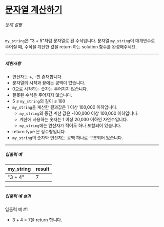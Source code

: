 # [문자열 계산하기](https://school.programmers.co.kr/learn/courses/30/lessons/120902)


###### 문제 설명


`my_string`은 "3 \+ 5"처럼 문자열로 된 수식입니다. 문자열 `my_string`이 매개변수로 주어질 때, 수식을 계산한 값을 return 하는 solution 함수를 완성해주세요.




---


##### 제한사항


* 연산자는 \+, \-만 존재합니다.
* 문자열의 시작과 끝에는 공백이 없습니다.
* 0으로 시작하는 숫자는 주어지지 않습니다.
* 잘못된 수식은 주어지지 않습니다.
* 5 ≤ `my_string`의 길이 ≤ 100
* `my_string`을 계산한 결과값은 1 이상 100,000 이하입니다.
	+ `my_string`의 중간 계산 값은 \-100,000 이상 100,000 이하입니다.
	+ 계산에 사용하는 숫자는 1 이상 20,000 이하인 자연수입니다.
	+ `my_string`에는 연산자가 적어도 하나 포함되어 있습니다.
* return type 은 정수형입니다.
* `my_string`의 숫자와 연산자는 공백 하나로 구분되어 있습니다.




---


##### 입출력 예




| my\_string | result |
| --- | --- |
| "3 \+ 4" | 7 |




---


##### 입출력 예 설명


입출력 예 \#1


* 3 \+ 4 \= 7을 return 합니다.



